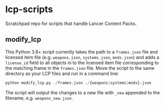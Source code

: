 # lcp-scripts
Scratchpad repo for scripts that handle Lancer Content Packs.

## modify_lcp
This Python 3.8+ script currently takes the path to a `frames.json` file and licensed item file (e.g. `weapons.json`, `systems.json`, `mods.json`) and adds a `license_id` field to all objects in to the licensed item file corresponding to the matching frame in the `frames.json` file.  Move the script to the same directory as your LCP files and run in a command line:
```python
python modify_lcp.py ./frames.json ./{weapons|systems|mods}.json
```
The script will output the changes to a new file with `_new` appended to the filename, e.g. `weapons_new.json`.
